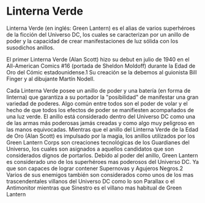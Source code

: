 # Linterna Verde

Linterna Verde (en inglés: Green Lantern) es el alias de varios superhéroes de la ficción del Universo DC, los cuales se caracterizan por un anillo de poder y la capacidad de crear manifestaciones de luz sólida con los susodichos anillos.

El primer Linterna Verde (Alan Scott) hizo su debut en julio de 1940 en el All-American Comics #16 (portada de Sheldon Moldoff) durante la Edad de Oro del Cómic estadounidense.1​ Su creación se la debemos al guionista Bill Finger y al dibujante Martín Nodell.

Cada Linterna Verde posee un anillo de poder y una batería (en forma de linterna) que garantiza a su portador la "posibilidad" de manifestar una gran variedad de poderes. Algo común entre todos son el poder de volar y el hecho de que todos los efectos de poder se manifiesten acompañados de una luz verde. El anillo está considerado dentro del Universo DC como una de las armas más poderosas jamás creadas y como algo muy peligroso en las manos equivocadas. Mientras que el anillo del Linterna Verde de la Edad de Oro (Alan Scott) es impulsado por la magia, los anillos utilizados por los Green Lantern Corps son creaciones tecnológicas de los Guardianes del Universo, los cuales son asignados a aquellos candidatos que son considerados dignos de portarlos. Debido al poder del anillo, Green Lantern es considerado uno de los superhéroes mas poderosos del Universo DC. Ya que son capaces de lograr contener Supernovas y Agujeros Negros.2​ Varios de sus enemigos también son considerados como unos de los mas trascendentales villanos del Universo DC como lo son Parallax o el Antimonitor mientras que Sinestro es el villano mas habitual de Green Lantern
